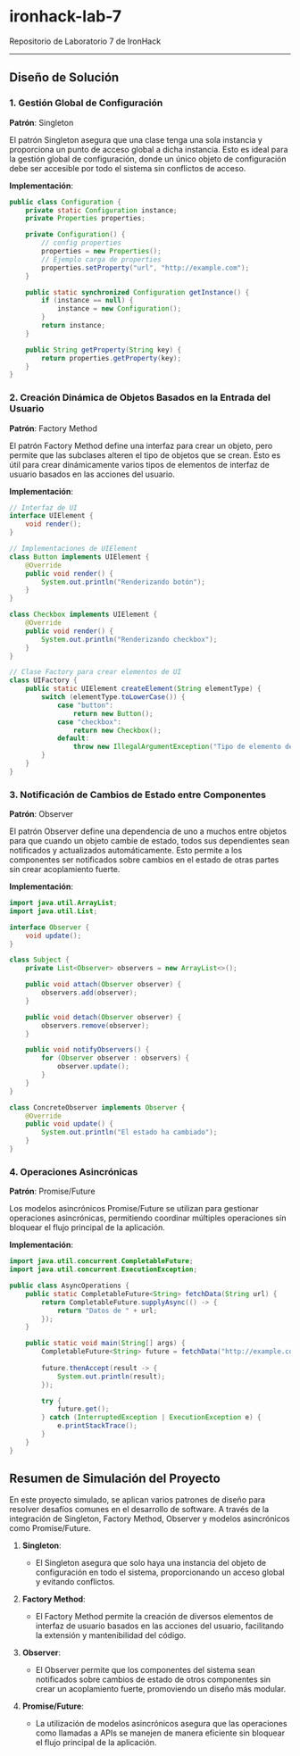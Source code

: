 # ironhack-lab-7
Repositorio de Laboratorio 7 de IronHack

---

## Diseño de Solución

### 1. Gestión Global de Configuración

**Patrón**: Singleton

El patrón Singleton asegura que una clase tenga una sola instancia y proporciona un punto de acceso global a dicha instancia. Esto es ideal para la gestión global de configuración, donde un único objeto de configuración debe ser accesible por todo el sistema sin conflictos de acceso.

**Implementación**:
```java
public class Configuration {
    private static Configuration instance;
    private Properties properties;

    private Configuration() {
        // config properties
        properties = new Properties();
        // Ejemplo carga de properties
        properties.setProperty("url", "http://example.com");
    }

    public static synchronized Configuration getInstance() {
        if (instance == null) {
            instance = new Configuration();
        }
        return instance;
    }

    public String getProperty(String key) {
        return properties.getProperty(key);
    }
}
```

### 2. Creación Dinámica de Objetos Basados en la Entrada del Usuario

**Patrón**: Factory Method

El patrón Factory Method define una interfaz para crear un objeto, pero permite que las subclases alteren el tipo de objetos que se crean. Esto es útil para crear dinámicamente varios tipos de elementos de interfaz de usuario basados en las acciones del usuario.

**Implementación**:
```java
// Interfaz de UI
interface UIElement {
    void render();
}

// Implementaciones de UIElement
class Button implements UIElement {
    @Override
    public void render() {
        System.out.println("Renderizando botón");
    }
}

class Checkbox implements UIElement {
    @Override
    public void render() {
        System.out.println("Renderizando checkbox");
    }
}

// Clase Factory para crear elementos de UI
class UIFactory {
    public static UIElement createElement(String elementType) {
        switch (elementType.toLowerCase()) {
            case "button":
                return new Button();
            case "checkbox":
                return new Checkbox();
            default:
                throw new IllegalArgumentException("Tipo de elemento desconocido");
        }
    }
}
```

### 3. Notificación de Cambios de Estado entre Componentes

**Patrón**: Observer

El patrón Observer define una dependencia de uno a muchos entre objetos para que cuando un objeto cambie de estado, todos sus dependientes sean notificados y actualizados automáticamente. Esto permite a los componentes ser notificados sobre cambios en el estado de otras partes sin crear acoplamiento fuerte.

**Implementación**:
```java
import java.util.ArrayList;
import java.util.List;

interface Observer {
    void update();
}

class Subject {
    private List<Observer> observers = new ArrayList<>();

    public void attach(Observer observer) {
        observers.add(observer);
    }

    public void detach(Observer observer) {
        observers.remove(observer);
    }

    public void notifyObservers() {
        for (Observer observer : observers) {
            observer.update();
        }
    }
}

class ConcreteObserver implements Observer {
    @Override
    public void update() {
        System.out.println("El estado ha cambiado");
    }
}
```

### 4. Operaciones Asincrónicas

**Patrón**: Promise/Future

Los modelos asincrónicos Promise/Future se utilizan para gestionar operaciones asincrónicas, permitiendo coordinar múltiples operaciones sin bloquear el flujo principal de la aplicación.

**Implementación**:
```java
import java.util.concurrent.CompletableFuture;
import java.util.concurrent.ExecutionException;

public class AsyncOperations {
    public static CompletableFuture<String> fetchData(String url) {
        return CompletableFuture.supplyAsync(() -> {
            return "Datos de " + url;
        });
    }

    public static void main(String[] args) {
        CompletableFuture<String> future = fetchData("http://example.com");
        
        future.thenAccept(result -> {
            System.out.println(result);
        });

        try {
            future.get();
        } catch (InterruptedException | ExecutionException e) {
            e.printStackTrace();
        }
    }
}
```

## Resumen de Simulación del Proyecto

En este proyecto simulado, se aplican varios patrones de diseño para resolver desafíos comunes en el desarrollo de software. A través de la integración de Singleton, Factory Method, Observer y modelos asincrónicos como Promise/Future.

1. **Singleton**:
   - El Singleton asegura que solo haya una instancia del objeto de configuración en todo el sistema, proporcionando un acceso global y evitando conflictos.
   
2. **Factory Method**:
   - El Factory Method permite la creación de diversos elementos de interfaz de usuario basados en las acciones del usuario, facilitando la extensión y mantenibilidad del código.
   
3. **Observer**:
   - El Observer permite que los componentes del sistema sean notificados sobre cambios de estado de otros componentes sin crear un acoplamiento fuerte, promoviendo un diseño más modular.
   
4. **Promise/Future**:
   - La utilización de modelos asincrónicos asegura que las operaciones como llamadas a APIs se manejen de manera eficiente sin bloquear el flujo principal de la aplicación.
